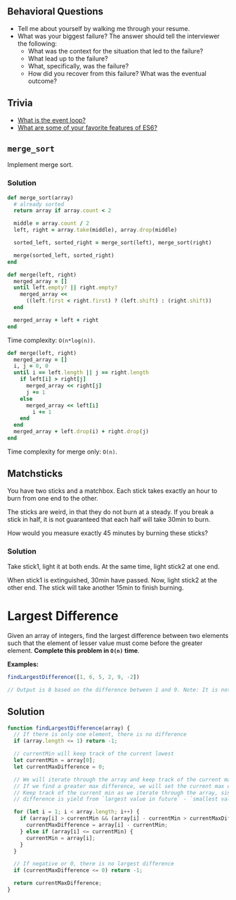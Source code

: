 ## Behavioral Questions

* Tell me about yourself by walking me through your resume.
* What was your biggest failure? The answer should tell the interviewer the following:
  * What was the context for the situation that led to the failure?
  * What lead up to the failure?
  * What, specifically, was the failure?
  * How did you recover from this failure? What was the eventual outcome?

## Trivia

* [What is the event loop?](https://hackernoon.com/understanding-js-the-event-loop-959beae3ac40)
* [What are some of your favorite features of ES6?](https://webapplog.com/es6/)

## `merge_sort`

Implement merge sort.

### Solution

```ruby
def merge_sort(array)
  # already sorted
  return array if array.count < 2

  middle = array.count / 2
  left, right = array.take(middle), array.drop(middle)

  sorted_left, sorted_right = merge_sort(left), merge_sort(right)

  merge(sorted_left, sorted_right)
end

def merge(left, right)
  merged_array = []
  until left.empty? || right.empty?
    merged_array <<
      ((left.first < right.first) ? (left.shift) : (right.shift))
  end

  merged_array + left + right
end
```

Time complexity: `O(n*log(n))`.

```ruby
def merge(left, right)
  merged_array = []
  i, j = 0, 0
  until i == left.length || j == right.length
    if left[i] > right[j]
      merged_array << right[j]
      j += 1
    else
      merged_array << left[i]
        i += 1
    end
  end
  merged_array + left.drop(i) + right.drop(j)
end
```

Time complexity for merge only: `O(n)`.

## Matchsticks

You have two sticks and a matchbox. Each stick takes exactly an hour
to burn from one end to the other.

The sticks are weird, in that they do not burn at a steady. If you
break a stick in half, it is not guaranteed that each half will take
30min to burn.

How would you measure exactly 45 minutes by burning these sticks?

### Solution

Take stick1, light it at both ends. At the same time, light stick2 at
one end.

When stick1 is extinguished, 30min have passed. Now, light stick2 at
the other end. The stick will take another 15min to finish burning.

# Largest Difference

Given an array of integers, find the largest difference between two elements such that the element of lesser value must come before the greater element. **Complete this problem in `O(n)` time**.

**Examples:**

```js
findLargestDifference([1, 6, 5, 2, 9, -2])

// Output is 8 based on the difference between 1 and 9. Note: It is not 11 from 9 and -2 because 9 comes before -2.
```

## Solution

```javascript
function findLargestDifference(array) {
  // If there is only one element, there is no difference
  if (array.length <= 1) return -1;

  // currentMin will keep track of the current lowest
  let currentMin = array[0];
  let currentMaxDifference = 0;

  // We will iterate through the array and keep track of the current max difference
  // If we find a greater max difference, we will set the current max difference to that variable
  // Keep track of the current min as we iterate through the array, since we know the greatest
  // difference is yield from `largest value in future` - `smallest value before it`

  for (let i = 1; i < array.length; i++) {
    if (array[i] > currentMin && (array[i] - currentMin > currentMaxDifference)) {
      currentMaxDifference = array[i] - currentMin;
    } else if (array[i] <= currentMin) {
      currentMin = array[i];
    }
  }

  // If negative or 0, there is no largest difference
  if (currentMaxDifference <= 0) return -1;

  return currentMaxDifference;
}
```
